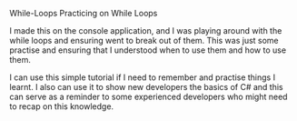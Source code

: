 While-Loops
Practicing on While Loops

I made this on the console application, and I was playing around with the while loops and ensuring went to break out of them. This was just some practise and ensuring that I understood when to use them and how to use them.

I can use this simple tutorial if I need to remember and practise things I learnt. I also can use it to show new developers the basics of C# and this can serve as a reminder to some experienced developers who might need to recap on this knowledge.
